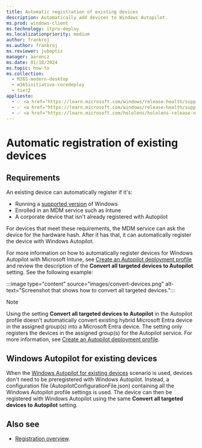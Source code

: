 ```yaml
---
title: Automatic registration of existing devices
description: Automatically add devices to Windows Autopilot.
ms.prod: windows-client
ms.technology: itpro-deploy
ms.localizationpriority: medium
author: frankroj
ms.author: frankroj
ms.reviewer: jubaptis
manager: aaroncz
ms.date: 01/18/2024
ms.topic: how-to
ms.collection: 
  - M365-modern-desktop
  - m365initiative-coredeploy
  - tier2
appliesto:
  - ✅ <a href="https://learn.microsoft.com/windows/release-health/supported-versions-windows-client" target="_blank">Windows 11</a>
  - ✅ <a href="https://learn.microsoft.com/windows/release-health/supported-versions-windows-client" target="_blank">Windows 10</a>
  - ✅ <a href="https://learn.microsoft.com/hololens/hololens-release-notes" target="_blank">Windows Holographic</a>  
---
```


# Automatic registration of existing devices

## Requirements

An existing device can automatically register if it's:

- Running a [supported version](/windows/release-information/) of Windows
- Enrolled in an MDM service such as Intune
- A corporate device that isn't already registered with Autopilot

For devices that meet these requirements, the MDM service can ask the device for the hardware hash. After it has that, it can automatically register the device with Windows Autopilot.

For more information on how to automatically register devices for Windows Autopilot with Microsoft Intune, see [Create an Autopilot deployment profile](profiles.md#create-an-autopilot-deployment-profile) and review the description of the **Convert all targeted devices to Autopilot** setting. See the following example:

:::image type="content" source="images/convert-devices.png" alt-text="Screenshot that shows how to convert all targeted devices.":::

> [!NOTE]
>
> Using the setting **Convert all targeted devices to Autopilot** in the Autopilot profile doesn't automatically convert existing hybrid Microsoft Entra device in the assigned group(s) into a Microsoft Entra device. The setting only registers the devices in the assigned group(s) for the Autopilot service. For more information, see [Create an Autopilot deployment profile](profiles.md#create-an-autopilot-deployment-profile).

## Windows Autopilot for existing devices

When the [Windows Autopilot for existing devices](existing-devices.md) scenario is used, devices don't need to be preregistered with Windows Autopilot. Instead, a configuration file (AutopilotConfigurationFile.json) containing all the Windows Autopilot profile settings is used. The device can then be registered with Windows Autopilot using the same **Convert all targeted devices to Autopilot** setting.

## Also see

- [Registration overview](registration-overview.md).
